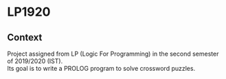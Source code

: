 # LP1920

## Context
Project assigned from LP (Logic For Programming) in the second semester of 2019/2020 (IST).\
Its goal is to write a PROLOG program to solve crossword puzzles. 
